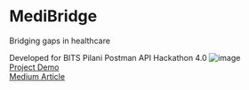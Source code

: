# MediBridge
Bridging gaps in healthcare

Developed for BITS Pilani Postman API Hackathon 4.0
![image](https://github.com/user-attachments/assets/a1ac25fe-5d1e-4392-9b58-ff87fea406d5)
<br>
<a href="https://drive.google.com/file/d/1QzSo70ph7f8tfwNr6fn4pi-Yla7jeJCO/view?usp=drive_link">Project Demo</a><br>
<a href="https://medium.com/@harsha_sah/postman-api-hackathon-25-4eb7732fc0c1">Medium Article</a>
